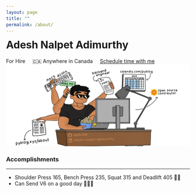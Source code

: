 ```yaml
---
layout: page
title: ""
permalink: /about/
---
```


<div class="center-align">
<h1 style="display: inline-block; margin-top: 0px;">Adesh Nalpet Adimurthy</h1><span></span><br>
    <subtitle class="font-weight-bold text-muted">
        <span style="color: orangered;">
            <i class="fas fa-map-pin" aria-hidden="true"></i>
        </span> For Hire &nbsp; &nbsp;
        <span>
            🇨🇦 Anywhere in Canada
        </span>
        <span> &nbsp; &nbsp;
            <a href="https://calendly.com/pyblog/30min" target="_blank">Schedule time with me</a>
        </span>
    </subtitle>
</div>

<div><img class="center-image" src="../assets/featured/for-hire.png" /> </div>

### Accomplishments

<hr>

- Shoulder Press 165, Bench Press 235, Squat 315 and Deadlift 405 🏋️‍♀️
- Can Send V6 on a good day 🧗🏽‍♂️
